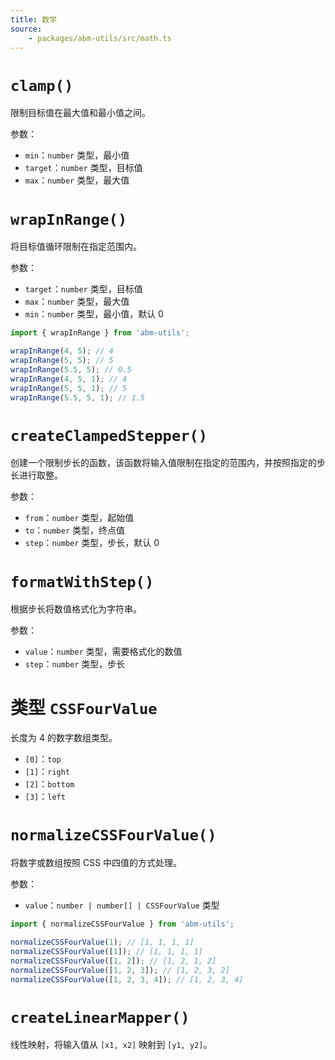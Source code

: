 ```yaml
---
title: 数学
source:
	- packages/abm-utils/src/math.ts
---
```


# `clamp()`
限制目标值在最大值和最小值之间。

参数：
- `min`：`number` 类型，最小值
- `target`：`number` 类型，目标值
- `max`：`number` 类型，最大值

# `wrapInRange()`
将目标值循环限制在指定范围内。

参数：
- `target`：`number` 类型，目标值
- `max`：`number` 类型，最大值
- `min`：`number` 类型，最小值，默认 0

```ts
import { wrapInRange } from 'abm-utils';

wrapInRange(4, 5); // 4
wrapInRange(5, 5); // 5
wrapInRange(5.5, 5); // 0.5
wrapInRange(4, 5, 1); // 4
wrapInRange(5, 5, 1); // 5
wrapInRange(5.5, 5, 1); // 1.5
```

# `createClampedStepper()`
创建一个限制步长的函数，该函数将输入值限制在指定的范围内，并按照指定的步长进行取整。

参数：
- `from`：`number` 类型，起始值
- `to`：`number` 类型，终点值
- `step`：`number` 类型，步长，默认 0

# `formatWithStep()`
根据步长将数值格式化为字符串。

参数：
- `value`：`number` 类型，需要格式化的数值
- `step`：`number` 类型，步长

# 类型 `CSSFourValue`
长度为 4 的数字数组类型。

- `[0]`：`top`
- `[1]`：`right`
- `[2]`：`bottom`
- `[3]`：`left`

# `normalizeCSSFourValue()`
将数字或数组按照 CSS 中四值的方式处理。

参数：
- `value`：`number | number[] | CSSFourValue` 类型

```ts
import { normalizeCSSFourValue } from 'abm-utils';

normalizeCSSFourValue(1); // [1, 1, 1, 1]
normalizeCSSFourValue([1]); // [1, 1, 1, 1]
normalizeCSSFourValue([1, 2]); // [1, 2, 1, 2]
normalizeCSSFourValue([1, 2, 3]); // [1, 2, 3, 2]
normalizeCSSFourValue([1, 2, 3, 4]); // [1, 2, 3, 4]
```

# `createLinearMapper()`
线性映射，将输入值从 `[x1, x2]` 映射到 `[y1, y2]`。
